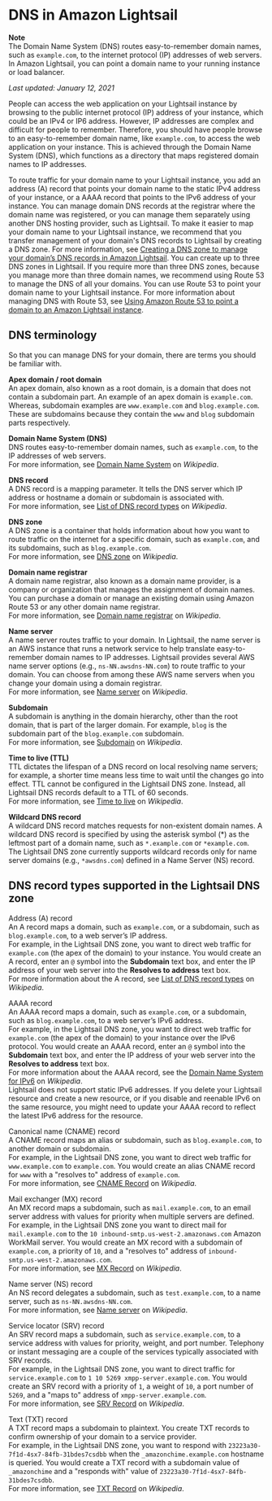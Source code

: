 # DNS in Amazon Lightsail<a name="understanding-dns-in-amazon-lightsail"></a>

**Note**  
The Domain Name System \(DNS\) routes easy\-to\-remember domain names, such as `example.com`, to the internet protocol \(IP\) addresses of web servers\. In Amazon Lightsail, you can point a domain name to your running instance or load balancer\.

 *Last updated: January 12, 2021* 

People can access the web application on your Lightsail instance by browsing to the public internet protocol \(IP\) address of your instance, which could be an IPv4 or IP6 address\. However, IP addresses are complex and difficult for people to remember\. Therefore, you should have people browse to an easy\-to\-remember domain name, like `example.com`, to access the web application on your instance\. This is achieved through the Domain Name System \(DNS\), which functions as a directory that maps registered domain names to IP addresses\.

To route traffic for your domain name to your Lightsail instance, you add an address \(A\) record that points your domain name to the static IPv4 address of your instance, or a AAAA record that points to the IPv6 address of your instance\. You can manage domain DNS records at the registrar where the domain name was registered, or you can manage them separately using another DNS hosting provider, such as Lightsail\. To make it easier to map your domain name to your Lightsail instance, we recommend that you transfer management of your domain's DNS records to Lightsail by creating a DNS zone\. For more information, see [Creating a DNS zone to manage your domain’s DNS records in Amazon Lightsail](lightsail-how-to-create-dns-entry.md)\. You can create up to three DNS zones in Lightsail\. If you require more than three DNS zones, because you manage more than three domain names, we recommend using Route 53 to manage the DNS of all your domains\. You can use Route 53 to point your domain name to your Lightsail instance\. For more information about managing DNS with Route 53, see [Using Amazon Route 53 to point a domain to an Amazon Lightsail instance](amazon-lightsail-using-route-53-to-point-a-domain-to-an-instance.md)\.

## DNS terminology<a name="lightsail-dns-zone-terminology"></a>

So that you can manage DNS for your domain, there are terms you should be familiar with\.

**Apex domain / root domain**  
An apex domain, also known as a root domain, is a domain that does not contain a subdomain part\. An example of an apex domain is `example.com`\. Whereas, subdomain examples are `www.example.com` and `blog.example.com`\. These are subdomains because they contain the `www` and `blog` subdomain parts respectively\.

**Domain Name System \(DNS\)**  
DNS routes easy\-to\-remember domain names, such as `example.com`, to the IP addresses of web servers\.  
For more information, see [Domain Name System](https://en.wikipedia.org/wiki/Domain_Name_System) on *Wikipedia*\.

**DNS record**   
A DNS record is a mapping parameter\. It tells the DNS server which IP address or hostname a domain or subdomain is associated with\.  
For more information, see [List of DNS record types](https://en.wikipedia.org/wiki/List_of_DNS_record_types) on *Wikipedia*\.

**DNS zone**  
A DNS zone is a container that holds information about how you want to route traffic on the internet for a specific domain, such as `example.com`, and its subdomains, such as `blog.example.com`\.  
For more information, see [DNS zone](https://en.wikipedia.org/wiki/DNS_zone) on *Wikipedia*\.

**Domain name registrar**  
A domain name registrar, also known as a domain name provider, is a company or organization that manages the assignment of domain names\. You can purchase a domain or manage an existing domain using Amazon Route 53 or any other domain name registrar\.  
For more information, see [Domain name registrar](https://en.wikipedia.org/wiki/Domain_name_registrar) on *Wikipedia*\.

**Name server**  
A name server routes traffic to your domain\. In Lightsail, the name server is an AWS instance that runs a network service to help translate easy\-to\-remember domain names to IP addresses\. Lightsail provides several AWS name server options \(e\.g\., `ns-NN.awsdns-NN.com`\) to route traffic to your domain\. You can choose from among these AWS name servers when you change your domain using a domain registrar\.  
For more information, see [Name server](https://en.wikipedia.org/wiki/Name_server) on *Wikipedia*\.

**Subdomain**  
A subdomain is anything in the domain hierarchy, other than the root domain, that is part of the larger domain\. For example, `blog` is the subdomain part of the `blog.example.com` subdomain\.  
For more information, see [Subdomain](https://en.wikipedia.org/wiki/Subdomain) on *Wikipedia*\.

**Time to live \(TTL\)**  
TTL dictates the lifespan of a DNS record on local resolving name servers; for example, a shorter time means less time to wait until the changes go into effect\. TTL cannot be configured in the Lightsail DNS zone\. Instead, all Lightsail DNS records default to a TTL of 60 seconds\.  
For more information, see [Time to live](https://en.wikipedia.org/wiki/Time_to_live) on *Wikipedia*\.

**Wildcard DNS record**  
A wildcard DNS record matches requests for non\-existent domain names\. A wildcard DNS record is specified by using the asterisk symbol \(\*\) as the leftmost part of a domain name, such as `*.example.com` or `*example.com`\.  
The Lightsail DNS zone currently supports wildcard records only for name server domains \(e\.g\., `*awsdns.com`\) defined in a Name Server \(NS\) record\.

## DNS record types supported in the Lightsail DNS zone<a name="lightsail-dns-records-supported-in-lightsail"></a>

Address \(A\) record  
An A record maps a domain, such as `example.com`, or a subdomain, such as `blog.example.com`, to a web server’s IP address\.  
For example, in the Lightsail DNS zone, you want to direct web traffic for `example.com` \(the apex of the domain\) to your instance\. You would create an A record, enter an `@` symbol into the **Subdomain** text box, and enter the IP address of your web server into the **Resolves to address** text box\.  
For more information about the A record, see [List of DNS record types](https://en.wikipedia.org/wiki/List_of_DNS_record_types) on *Wikipedia*\.

AAAA record  
An AAAA record maps a domain, such as `example.com`, or a subdomain, such as `blog.example.com`, to a web server’s IPv6 address\.  
For example, in the Lightsail DNS zone, you want to direct web traffic for `example.com` \(the apex of the domain\) to your instance over the IPv6 protocol\. You would create an AAAA record, enter an `@` symbol into the **Subdomain** text box, and enter the IP address of your web server into the **Resolves to address** text box\.  
For more information about the AAAA record, see the [Domain Name System for IPv6](https://en.wikipedia.org/wiki/IPv6_address#Domain_Name_System) on *Wikipedia*\.  
Lightsail does not support static IPv6 addresses\. If you delete your Lightsail resource and create a new resource, or if you disable and reenable IPv6 on the same resource, you might need to update your AAAA record to reflect the latest IPv6 address for the resource\.

Canonical name \(CNAME\) record  
A CNAME record maps an alias or subdomain, such as `blog.example.com`, to another domain or subdomain\.  
For example, in the Lightsail DNS zone, you want to direct web traffic for `www.example.com` to `example.com`\. You would create an alias CNAME record for `www` with a "resolves to" address of `example.com`\.  
For more information, see [CNAME Record](https://en.wikipedia.org/wiki/CNAME_record) on *Wikipedia*\.

Mail exchanger \(MX\) record  
An MX record maps a subdomain, such as `mail.example.com`, to an email server address with values for priority when multiple servers are defined\.  
For example, in the Lightsail DNS zone you want to direct mail for `mail.example.com` to the `10 inbound-smtp.us-west-2.amazonaws.com` Amazon WorkMail server\. You would create an MX record with a subdomain of `example.com`, a priority of `10`, and a "resolves to" address of `inbound-smtp.us-west-2.amazonaws.com`\.  
For more information, see [MX Record](https://en.wikipedia.org/wiki/MX_record) on *Wikipedia*\.

Name server \(NS\) record  
An NS record delegates a subdomain, such as `test.example.com`, to a name server, such as `ns-NN.awsdns-NN.com`\.  
For more information, see [Name server](https://en.wikipedia.org/wiki/Name_server) on *Wikipedia*\.

Service locator \(SRV\) record  
An SRV record maps a subdomain, such as `service.example.com`, to a service address with values for priority, weight, and port number\. Telephony or instant messaging are a couple of the services typically associated with SRV records\.  
For example, in the Lightsail DNS zone, you want to direct traffic for `service.example.com` to `1 10 5269 xmpp-server.example.com`\. You would create an SRV record with a priority of `1`, a weight of `10`, a port number of `5269`, and a "maps to" address of `xmpp-server.example.com`\.  
For more information, see [SRV Record](https://en.wikipedia.org/wiki/SRV_record) on *Wikipedia*\.

Text \(TXT\) record  
A TXT record maps a subdomain to plaintext\. You create TXT records to confirm ownership of your domain to a service provider\.  
For example, in the Lightsail DNS zone, you want to respond with `23223a30-7f1d-4sx7-84fb-31bdes7csdbb` when the `_amazonchime.example.com` hostname is queried\. You would create a TXT record with a subdomain value of `_amazonchime` and a "responds with" value of `23223a30-7f1d-4sx7-84fb-31bdes7csdbb`\.  
For more information, see [TXT Record](https://en.wikipedia.org/wiki/TXT_record) on *Wikipedia*\.
